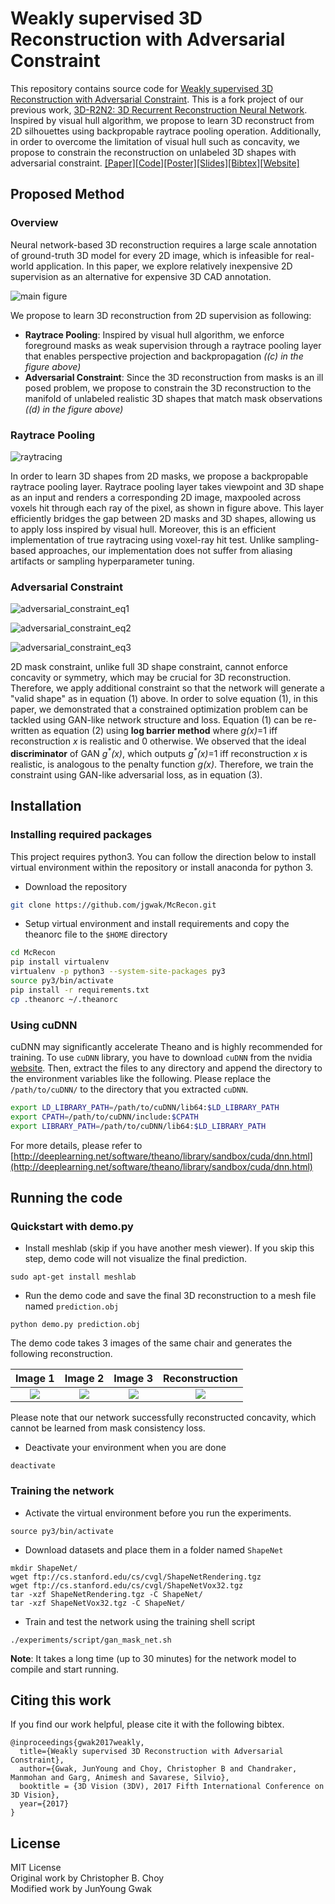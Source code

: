 # Weakly supervised 3D Reconstruction with Adversarial Constraint

This repository contains source code for [Weakly supervised 3D Reconstruction with Adversarial Constraint](https://arxiv.org/abs/1705.10904). This is a fork project of our previous work, [3D-R2N2: 3D Recurrent Reconstruction Neural Network](https://github.com/chrischoy/3D-R2N2). Inspired by visual hull algorithm, we propose to learn 3D reconstruct from 2D silhouettes using backpropable raytrace pooling operation. Additionally, in order to overcome the limitation of visual hull such as concavity, we propose to constrain the reconstruction on unlabeled 3D shapes with adversarial constraint. [\[Paper\]](https://arxiv.org/abs/1705.10904)[\[Code\]](https://github.com/jgwak/McRecon)[\[Poster\]](http://cvgl.stanford.edu/mcrecon/misc/3DV2017_poster.pdf)[\[Slides\]](http://cvgl.stanford.edu/mcrecon/misc/3DV2017_presentation.pdf)[\[Bibtex\]](http://cvgl.stanford.edu/mcrecon/misc/gwak2017weakly.bibtex)[\[Website\]](http://cvgl.stanford.edu/McRecon/)

## Proposed Method

### Overview

Neural network-based 3D reconstruction requires a large scale annotation of ground-truth 3D model for every 2D image, which is infeasible for real-world application. In this paper, we explore relatively inexpensive 2D supervision as an alternative for expensive 3D CAD annotation.

![main figure](http://cvgl.stanford.edu/mcrecon/figures/main.png)

We propose to learn 3D reconstruction from 2D supervision as following:

 - **Raytrace Pooling**: Inspired by visual hull algorithm, we enforce foreground masks as weak supervision through a raytrace pooling layer that enables perspective projection and backpropagation *((c) in the figure above)*
 - **Adversarial Constraint**: Since the 3D reconstruction from masks is an ill posed problem, we propose to constrain the 3D reconstruction to the manifold of unlabeled realistic 3D shapes that match mask observations *((d) in the figure above)*

### Raytrace Pooling

![raytracing](http://cvgl.stanford.edu/mcrecon/figures/raytracing.png)

In order to learn 3D shapes from 2D masks, we propose a backpropable raytrace pooling layer. Raytrace pooling layer takes viewpoint and 3D shape as an input and renders a corresponding 2D image, maxpooled across voxels hit through each ray of the pixel, as shown in figure above. This layer efficiently bridges the gap between 2D masks and 3D shapes, allowing us to apply loss inspired by visual hull. Moreover, this is an efficient implementation of true raytracing using voxel-ray hit test. Unlike sampling-based approaches, our implementation does not suffer from aliasing artifacts or sampling hyperparameter tuning.

### Adversarial Constraint

![adversarial_constraint_eq1](http://cvgl.stanford.edu/mcrecon/figures/ac_eq1.png)

![adversarial_constraint_eq2](http://cvgl.stanford.edu/mcrecon/figures/ac_eq2.png)

![adversarial_constraint_eq3](http://cvgl.stanford.edu/mcrecon/figures/ac_eq3.png)

2D mask constraint, unlike full 3D shape constraint, cannot enforce concavity or symmetry, which may be crucial for 3D reconstruction. Therefore, we apply additional constraint so that the network will generate a "valid shape" as in equation (1) above. In order to solve equation (1), in this paper, we demonstrated that a constrained optimization problem can be tackled using GAN-like network structure and loss. Equation (1) can be re-written as equation (2) using **log barrier method** where *g(x)*=1 iff reconstruction *x* is realistic and 0 otherwise. We observed that the ideal **discriminator** of GAN *g<sup>\*</sup>(x)*, which outputs *g<sup>\*</sup>(x)*=1 iff reconstruction *x* is realistic, is analogous to the penalty function *g(x)*. Therefore, we train the constraint using GAN-like adversarial loss, as in equation (3).

## Installation

### Installing required packages

This project requires python3. You can follow the direction below to install virtual environment within the repository or install anaconda for python 3.

- Download the repository

```bash
git clone https://github.com/jgwak/McRecon.git
```

- Setup virtual environment and install requirements and copy the theanorc file to the `$HOME` directory

```bash
cd McRecon
pip install virtualenv
virtualenv -p python3 --system-site-packages py3
source py3/bin/activate
pip install -r requirements.txt
cp .theanorc ~/.theanorc
```

### Using cuDNN

cuDNN may significantly accelerate Theano and is highly recommended for training. To use `cuDNN` library, you have to download `cuDNN` from the nvidia [website](https://developer.nvidia.com/rdp/cudnn-download). Then, extract the files to any directory and append the directory to the environment variables like the following. Please replace the `/path/to/cuDNN/` to the directory that you extracted `cuDNN`.

```bash
export LD_LIBRARY_PATH=/path/to/cuDNN/lib64:$LD_LIBRARY_PATH
export CPATH=/path/to/cuDNN/include:$CPATH
export LIBRARY_PATH=/path/to/cuDNN/lib64:$LD_LIBRARY_PATH
```

For more details, please refer to [http://deeplearning.net/software/theano/library/sandbox/cuda/dnn.html](http://deeplearning.net/software/theano/library/sandbox/cuda/dnn.html)

## Running the code

### Quickstart with demo.py

- Install meshlab (skip if you have another mesh viewer). If you skip this step, demo code will not visualize the final prediction.

```
sudo apt-get install meshlab
```

- Run the demo code and save the final 3D reconstruction to a mesh file named `prediction.obj`

```
python demo.py prediction.obj
```

The demo code takes 3 images of the same chair and generates the following reconstruction.

| Image 1         | Image 2         | Image 3         | Reconstruction                                                                            |
|:---------------:|:---------------:|:---------------:|:-----------------------------------------------------------------------------------------:|
| ![](http://cvgl.stanford.edu/mcrecon/figures/demo_in_00.png) | ![](http://cvgl.stanford.edu/mcrecon/figures/demo_in_01.png) | ![](http://cvgl.stanford.edu/mcrecon/figures/demo_in_02.png) | ![](http://cvgl.stanford.edu/mcrecon/figures/demo_pred.png) |

Please note that our network successfully reconstructed concavity, which cannot be learned from mask consistency loss.

- Deactivate your environment when you are done

```
deactivate
```

### Training the network

- Activate the virtual environment before you run the experiments.

```
source py3/bin/activate
```

- Download datasets and place them in a folder named `ShapeNet`

```
mkdir ShapeNet/
wget ftp://cs.stanford.edu/cs/cvgl/ShapeNetRendering.tgz
wget ftp://cs.stanford.edu/cs/cvgl/ShapeNetVox32.tgz
tar -xzf ShapeNetRendering.tgz -C ShapeNet/
tar -xzf ShapeNetVox32.tgz -C ShapeNet/
```

- Train and test the network using the training shell script

```
./experiments/script/gan_mask_net.sh
```

**Note**: It takes a long time (up to 30 minutes) for the network model to compile and start running.


## Citing this work

If you find our work helpful, please cite it with the following bibtex.

```
@inproceedings{gwak2017weakly,
  title={Weakly supervised 3D Reconstruction with Adversarial Constraint},
  author={Gwak, JunYoung and Choy, Christopher B and Chandraker, Manmohan and Garg, Animesh and Savarese, Silvio},
  booktitle = {3D Vision (3DV), 2017 Fifth International Conference on 3D Vision},
  year={2017}
}
```

## License

MIT License<br/>
Original work by Christopher B. Choy<br/>
Modified work by JunYoung Gwak
